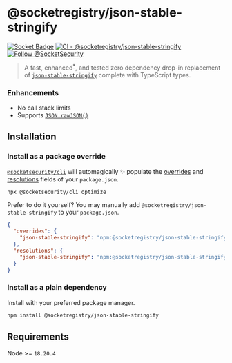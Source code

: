 # @socketregistry/json-stable-stringify

[![Socket Badge](https://socket.dev/api/badge/npm/package/@socketregistry/json-stable-stringify)](https://socket.dev/npm/package/@socketregistry/json-stable-stringify)
[![CI - @socketregistry/json-stable-stringify](https://github.com/SocketDev/socket-registry-js/actions/workflows/test.yml/badge.svg)](https://github.com/SocketDev/socket-registry-js/actions/workflows/test.yml)
[![Follow @SocketSecurity](https://img.shields.io/twitter/follow/SocketSecurity?style=social)](https://twitter.com/SocketSecurity)

> A fast, enhanced<sup>[`*`](#enhancements)</sup>, and tested zero dependency
> drop-in replacement of
> [`json-stable-stringify`](https://socket.dev/npm/package/json-stable-stringify)
> complete with TypeScript types.

### Enhancements

- No call stack limits
- Supports
  [`JSON.rawJSON()`](https://developer.mozilla.org/en-US/docs/Web/JavaScript/Reference/Global_Objects/JSON/rawJSON)

## Installation

### Install as a package override

[`@socketsecurity/cli`](https://socket.dev/npm/package/@socketsecurity/cli) will
automagically :sparkles: populate the
[overrides](https://docs.npmjs.com/cli/v9/configuring-npm/package-json#overrides)
and [resolutions](https://yarnpkg.com/configuration/manifest#resolutions) fields
of your `package.json`.

```sh
npx @socketsecurity/cli optimize
```

Prefer to do it yourself? You may manually add
`@socketregistry/json-stable-stringify` to your `package.json`.

```json
{
  "overrides": {
    "json-stable-stringify": "npm:@socketregistry/json-stable-stringify@^1"
  },
  "resolutions": {
    "json-stable-stringify": "npm:@socketregistry/json-stable-stringify@^1"
  }
}
```

### Install as a plain dependency

Install with your preferred package manager.

```sh
npm install @socketregistry/json-stable-stringify
```

## Requirements

Node >= `18.20.4`
